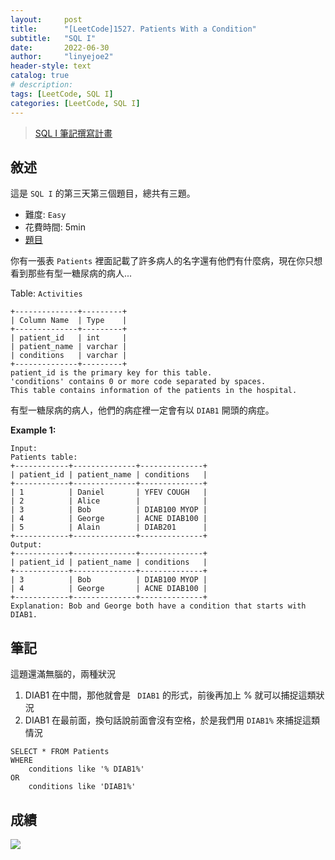 ```yaml
---
layout:     post
title:      "[LeetCode]1527. Patients With a Condition"
subtitle:   "SQL I"
date:       2022-06-30
author:     "linyejoe2"
header-style: text
catalog: true
# description: 
tags: [LeetCode, SQL I]
categories: [LeetCode, SQL I]
---
```


>[SQL I 筆記撰寫計畫](/2022/06/27/leetcode/SQL/SQL%20I/Starting_write_SQL_I_note/)

## 敘述

這是 `SQL I` 的第三天第三個題目，總共有三題。

+ 難度: `Easy`
+ 花費時間: 5min
+ [題目](https://leetcode.com/problems/patients-with-a-condition/)

你有一張表 `Patients` 裡面記載了許多病人的名字還有他們有什麼病，現在你只想看到那些有型一糖尿病的病人...

<!--more-->

Table: `Activities`
```
+--------------+---------+
| Column Name  | Type    |
+--------------+---------+
| patient_id   | int     |
| patient_name | varchar |
| conditions   | varchar |
+--------------+---------+
patient_id is the primary key for this table.
'conditions' contains 0 or more code separated by spaces. 
This table contains information of the patients in the hospital.
```

有型一糖尿病的病人，他們的病症裡一定會有以 `DIAB1` 開頭的病症。

**Example 1:**

```=
Input: 
Patients table:
+------------+--------------+--------------+
| patient_id | patient_name | conditions   |
+------------+--------------+--------------+
| 1          | Daniel       | YFEV COUGH   |
| 2          | Alice        |              |
| 3          | Bob          | DIAB100 MYOP |
| 4          | George       | ACNE DIAB100 |
| 5          | Alain        | DIAB201      |
+------------+--------------+--------------+
Output: 
+------------+--------------+--------------+
| patient_id | patient_name | conditions   |
+------------+--------------+--------------+
| 3          | Bob          | DIAB100 MYOP |
| 4          | George       | ACNE DIAB100 | 
+------------+--------------+--------------+
Explanation: Bob and George both have a condition that starts with DIAB1.
```


## 筆記

這題還滿無腦的，兩種狀況
1. DIAB1 在中間，那他就會是 ` DIAB1` 的形式，前後再加上 % 就可以捕捉這類狀況
2. DIAB1 在最前面，換句話說前面會沒有空格，於是我們用 `DIAB1%` 來捕捉這類情況

```sql=
SELECT * FROM Patients
WHERE
    conditions like '% DIAB1%'
OR
    conditions like 'DIAB1%'
```

## 成績

![](https://i.imgur.com/0TPo8wY.png)

<!-- ##### 參考資料 -->
